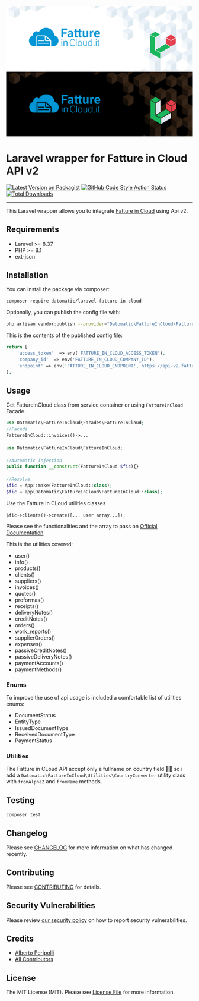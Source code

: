 ![Laravel-Fatture-in-Cloud-Dark](branding/dark.png#gh-dark-mode-only)![Laravel-Fatture-in-Cloud-Light](branding/light.png#gh-light-mode-only)
# Laravel wrapper for Fatture in Cloud API v2

[![Latest Version on Packagist](https://img.shields.io/packagist/v/datomatic/laravel-fatture-in-cloud.svg?style=for-the-badge)](https://packagist.org/packages/datomatic/laravel-fatture-in-cloud)
[![GitHub Code Style Action Status](https://img.shields.io/github/actions/workflow/status/datomatic/laravel-fatture-in-cloud/fix-php-code-style-issues.yml?style=for-the-badge&label=code%20style)](https://github.com/datomatic/laravel-fatture-in-cloud/actions?query=workflow%3A"Check+%26+fix+styling"+branch%3Amain)
[![Total Downloads](https://img.shields.io/packagist/dt/datomatic/laravel-fatture-in-cloud.svg?style=for-the-badge)](https://packagist.org/packages/datomatic/laravel-fatture-in-cloud)

---
This Laravel wrapper allows you to integrate [Fatture in Cloud](https://fattureincloud.it) using Api v2.

## Requirements

- Laravel >= 8.37
- PHP >= 8.1
- ext-json

## Installation

You can install the package via composer:

```bash
composer require datomatic/laravel-fatture-in-cloud
```

Optionally, you can publish the config file with:
```bash
php artisan vendor:publish --provider="Datomatic\FattureInCloud\FattureInCloudServiceProvider" --tag="fatture-in-cloud-config"
```

This is the contents of the published config file:

```php
return [
    'access_token'  => env('FATTURE_IN_CLOUD_ACCESS_TOKEN'),
    'company_id'  => env('FATTURE_IN_CLOUD_COMPANY_ID'),
    'endpoint' => env('FATTURE_IN_CLOUD_ENDPOINT','https://api-v2.fattureincloud.it/'),
];
```

## Usage

Get FattureInCloud class from service container or using `FattureInCloud` Facade.

```php
use Datomatic\FattureInCloud\Facades\FattureInCloud;
//Facade
FattureInCloud::invoices()->...

use Datomatic\FattureInCloud\FattureInCloud;

//Automatic Injection
public function __construct(FattureInCloud $fic){}

//Resolve
$fic = App::make(FattureInCloud::class);
$fic = app(Datomatic\FattureInCloud\FattureInCloud::class);
```

Use the Fatture In CLoud utilities classes

`$fic->clients()->create([... user array...]);`

Please see the functionalities and the array to pass on [Official Documentation](https://developers.fattureincloud.it/api-reference)  

This is the utilities covered:
- user()
- info()
- products()
- clients()
- suppliers()
- invoices()
- quotes()
- proformas()
- receipts()
- deliveryNotes()
- creditNotes()
- orders()
- work_reports()
- supplierOrders()
- expenses()
- passiveCreditNotes()
- passiveDeliveryNotes()
- paymentAccounts()
- paymentMethods()

### Enums

To improve the use of api usage is included a comfortable list of utilities enums:
- DocumentStatus
- EntityType
- IssuedDocumentType
- ReceivedDocumentType
- PaymentStatus

### Utilities

The Fatture in CLoud API accept only a fullname on country field 🤦‍♂️ so i add a `Datomatic\FattureInCloud\Utilities\CountryConverter` utility class with  `fromAlpha2` and `fromName` methods.

## Testing

```bash
composer test
```

## Changelog

Please see [CHANGELOG](CHANGELOG.md) for more information on what has changed recently.

## Contributing

Please see [CONTRIBUTING](CONTRIBUTING.md) for details.

## Security Vulnerabilities

Please review [our security policy](../../security/policy) on how to report security vulnerabilities.

## Credits

- [Alberto Peripolli](https://github.com/trippo)
- [All Contributors](../../contributors)

## License

The MIT License (MIT). Please see [License File](LICENSE.md) for more information.
